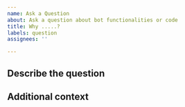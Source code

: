 ```yaml
---
name: Ask a Question
about: Ask a question about bot functionalities or code
title: Why .....?
labels: question
assignees: ''

---
```


## Describe the question

## Additional context
